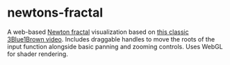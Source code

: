 # newtons-fractal
A web-based [Newton fractal](https://en.wikipedia.org/wiki/Newton_fractal) visualization based on [this classic 3Blue1Brown video](https://en.wikipedia.org/wiki/Newton_fractal). Includes draggable handles to move the roots of the input function alongside basic panning and zooming controls. Uses WebGL for shader rendering.
